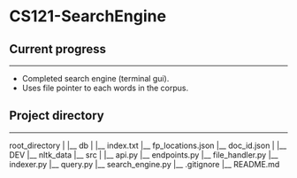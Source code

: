 # CS121-SearchEngine

## Current progress
---
- Completed search engine (terminal gui).
- Uses file pointer to each words in the corpus.

## Project directory
---

root_directory
|
|__ db
    |
    |__ index.txt
    |__ fp_locations.json
    |__ doc_id.json
|
|__ DEV
|__ nltk_data
|__ src
    |
    |__ api.py
    |__ endpoints.py
    |__ file_handler.py
    |__ indexer.py
    |__ query.py
    |__ search_engine.py
|__ .gitignore
|__ README.md

